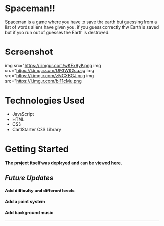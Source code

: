 # Spaceman!!
Spaceman is a game where you have to save the earth but guessing from a list of words aliens have given you. if you guess correctly thw Earth is saved but if yuo run out of guesses the Earth is destroyed.

# Screenshot

img src="https://i.imgur.com/wKFx9yP.png
img src="https://i.imgur.com/UFGW62c.png
img src="https://i.imgur.com/zMCXBGJ.png
img src="https://i.imgur.com/blF1cMu.png


# Technologies Used

- JavaScript
- HTML
- CSS
- CardStarter CSS Library

# Getting Started

#### The project itself was deployed and can be viewed [here](https://nanivile.github.io/Project-1-Spaceman/).

## ***Future Updates***
#### Add difficulty and different levels
#### Add a point system
#### Add background music 
***